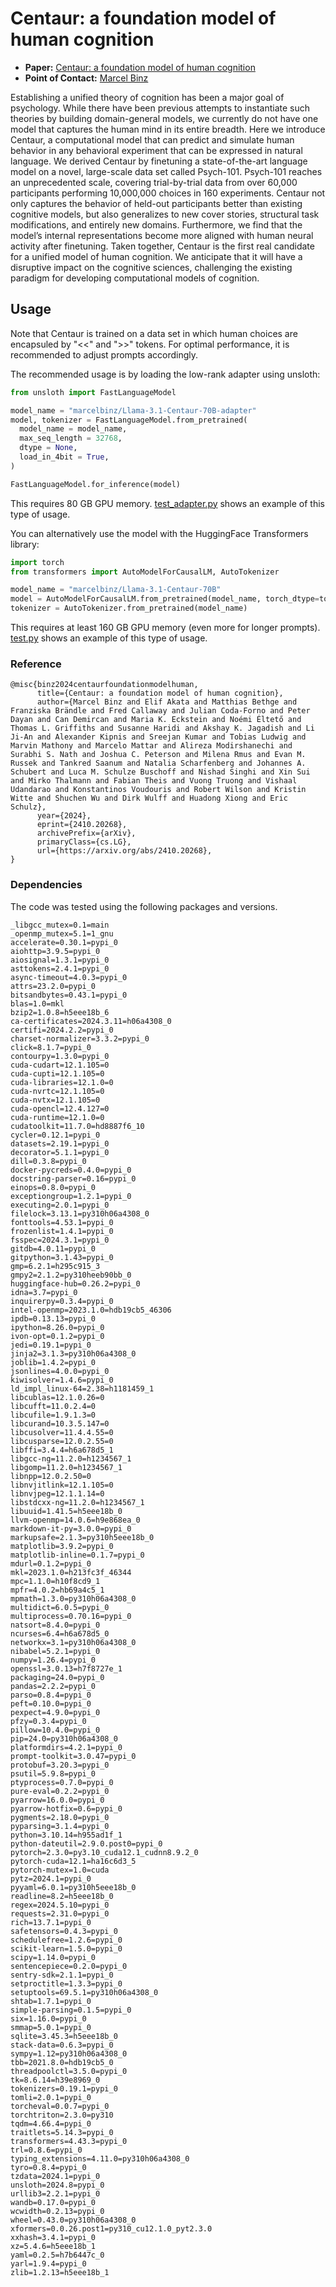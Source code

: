 # Centaur: a foundation model of human cognition

- **Paper:** [Centaur: a foundation model of human cognition](https://marcelbinz.github.io/imgs/Centaur__preprint_.pdf)
- **Point of Contact:** [Marcel Binz](mailto:marcel.binz@helmholtz-munich.de)

Establishing a unified theory of cognition has been a major goal of psychology. While there have been previous attempts to instantiate such theories by building domain-general models, we currently do not have one model that captures the human mind in its entire breadth. Here we introduce Centaur, a computational model that can predict and simulate human behavior in any behavioral experiment that can be expressed in natural language. We derived Centaur by finetuning a state-of-the-art language model on a novel, large-scale data set called Psych-101. Psych-101 reaches an unprecedented scale, covering trial-by-trial data from over 60,000 participants performing 10,000,000 choices in 160 experiments. Centaur not only captures the behavior of held-out participants better than existing cognitive models, but also generalizes to new cover stories, structural task modifications, and entirely new domains. Furthermore, we find that the model’s internal representations become more aligned with human neural activity after finetuning. Taken together, Centaur is the first real candidate for a unified model of human cognition. We anticipate that it will have a disruptive impact on the cognitive sciences, challenging the existing paradigm for developing computational models of cognition. 

## Usage

Note that Centaur is trained on a data set in which human choices are encapsuled by "<<" and ">>" tokens. For optimal performance, it is recommended to adjust prompts accordingly.

The recommended usage is by loading the low-rank adapter using unsloth:

```python
from unsloth import FastLanguageModel

model_name = "marcelbinz/Llama-3.1-Centaur-70B-adapter"
model, tokenizer = FastLanguageModel.from_pretrained(
  model_name = model_name,
  max_seq_length = 32768,
  dtype = None,
  load_in_4bit = True,
)

FastLanguageModel.for_inference(model)
```

This requires 80 GB GPU memory. [test_adapter.py](https://github.com/marcelbinz/Llama-3.1-Centaur-70B/blob/main/test_adapter.py) shows an example of this type of usage.

You can alternatively use the model with the HuggingFace Transformers library:

```python
import torch
from transformers import AutoModelForCausalLM, AutoTokenizer

model_name = "marcelbinz/Llama-3.1-Centaur-70B"
model = AutoModelForCausalLM.from_pretrained(model_name, torch_dtype=torch.bfloat16, device_map="auto")
tokenizer = AutoTokenizer.from_pretrained(model_name)
```

This requires at least 160 GB GPU memory (even more for longer prompts). [test.py](https://github.com/marcelbinz/Llama-3.1-Centaur-70B/blob/main/test.py) shows an example of this type of usage.


### Reference

```
@misc{binz2024centaurfoundationmodelhuman,
      title={Centaur: a foundation model of human cognition}, 
      author={Marcel Binz and Elif Akata and Matthias Bethge and Franziska Brändle and Fred Callaway and Julian Coda-Forno and Peter Dayan and Can Demircan and Maria K. Eckstein and Noémi Éltető and Thomas L. Griffiths and Susanne Haridi and Akshay K. Jagadish and Li Ji-An and Alexander Kipnis and Sreejan Kumar and Tobias Ludwig and Marvin Mathony and Marcelo Mattar and Alireza Modirshanechi and Surabhi S. Nath and Joshua C. Peterson and Milena Rmus and Evan M. Russek and Tankred Saanum and Natalia Scharfenberg and Johannes A. Schubert and Luca M. Schulze Buschoff and Nishad Singhi and Xin Sui and Mirko Thalmann and Fabian Theis and Vuong Truong and Vishaal Udandarao and Konstantinos Voudouris and Robert Wilson and Kristin Witte and Shuchen Wu and Dirk Wulff and Huadong Xiong and Eric Schulz},
      year={2024},
      eprint={2410.20268},
      archivePrefix={arXiv},
      primaryClass={cs.LG},
      url={https://arxiv.org/abs/2410.20268}, 
}
```

### Dependencies

The code was tested using the following packages and versions.

```
_libgcc_mutex=0.1=main
_openmp_mutex=5.1=1_gnu
accelerate=0.30.1=pypi_0
aiohttp=3.9.5=pypi_0
aiosignal=1.3.1=pypi_0
asttokens=2.4.1=pypi_0
async-timeout=4.0.3=pypi_0
attrs=23.2.0=pypi_0
bitsandbytes=0.43.1=pypi_0
blas=1.0=mkl
bzip2=1.0.8=h5eee18b_6
ca-certificates=2024.3.11=h06a4308_0
certifi=2024.2.2=pypi_0
charset-normalizer=3.3.2=pypi_0
click=8.1.7=pypi_0
contourpy=1.3.0=pypi_0
cuda-cudart=12.1.105=0
cuda-cupti=12.1.105=0
cuda-libraries=12.1.0=0
cuda-nvrtc=12.1.105=0
cuda-nvtx=12.1.105=0
cuda-opencl=12.4.127=0
cuda-runtime=12.1.0=0
cudatoolkit=11.7.0=hd8887f6_10
cycler=0.12.1=pypi_0
datasets=2.19.1=pypi_0
decorator=5.1.1=pypi_0
dill=0.3.8=pypi_0
docker-pycreds=0.4.0=pypi_0
docstring-parser=0.16=pypi_0
einops=0.8.0=pypi_0
exceptiongroup=1.2.1=pypi_0
executing=2.0.1=pypi_0
filelock=3.13.1=py310h06a4308_0
fonttools=4.53.1=pypi_0
frozenlist=1.4.1=pypi_0
fsspec=2024.3.1=pypi_0
gitdb=4.0.11=pypi_0
gitpython=3.1.43=pypi_0
gmp=6.2.1=h295c915_3
gmpy2=2.1.2=py310heeb90bb_0
huggingface-hub=0.26.2=pypi_0
idna=3.7=pypi_0
inquirerpy=0.3.4=pypi_0
intel-openmp=2023.1.0=hdb19cb5_46306
ipdb=0.13.13=pypi_0
ipython=8.26.0=pypi_0
ivon-opt=0.1.2=pypi_0
jedi=0.19.1=pypi_0
jinja2=3.1.3=py310h06a4308_0
joblib=1.4.2=pypi_0
jsonlines=4.0.0=pypi_0
kiwisolver=1.4.6=pypi_0
ld_impl_linux-64=2.38=h1181459_1
libcublas=12.1.0.26=0
libcufft=11.0.2.4=0
libcufile=1.9.1.3=0
libcurand=10.3.5.147=0
libcusolver=11.4.4.55=0
libcusparse=12.0.2.55=0
libffi=3.4.4=h6a678d5_1
libgcc-ng=11.2.0=h1234567_1
libgomp=11.2.0=h1234567_1
libnpp=12.0.2.50=0
libnvjitlink=12.1.105=0
libnvjpeg=12.1.1.14=0
libstdcxx-ng=11.2.0=h1234567_1
libuuid=1.41.5=h5eee18b_0
llvm-openmp=14.0.6=h9e868ea_0
markdown-it-py=3.0.0=pypi_0
markupsafe=2.1.3=py310h5eee18b_0
matplotlib=3.9.2=pypi_0
matplotlib-inline=0.1.7=pypi_0
mdurl=0.1.2=pypi_0
mkl=2023.1.0=h213fc3f_46344
mpc=1.1.0=h10f8cd9_1
mpfr=4.0.2=hb69a4c5_1
mpmath=1.3.0=py310h06a4308_0
multidict=6.0.5=pypi_0
multiprocess=0.70.16=pypi_0
natsort=8.4.0=pypi_0
ncurses=6.4=h6a678d5_0
networkx=3.1=py310h06a4308_0
nibabel=5.2.1=pypi_0
numpy=1.26.4=pypi_0
openssl=3.0.13=h7f8727e_1
packaging=24.0=pypi_0
pandas=2.2.2=pypi_0
parso=0.8.4=pypi_0
peft=0.10.0=pypi_0
pexpect=4.9.0=pypi_0
pfzy=0.3.4=pypi_0
pillow=10.4.0=pypi_0
pip=24.0=py310h06a4308_0
platformdirs=4.2.1=pypi_0
prompt-toolkit=3.0.47=pypi_0
protobuf=3.20.3=pypi_0
psutil=5.9.8=pypi_0
ptyprocess=0.7.0=pypi_0
pure-eval=0.2.2=pypi_0
pyarrow=16.0.0=pypi_0
pyarrow-hotfix=0.6=pypi_0
pygments=2.18.0=pypi_0
pyparsing=3.1.4=pypi_0
python=3.10.14=h955ad1f_1
python-dateutil=2.9.0.post0=pypi_0
pytorch=2.3.0=py3.10_cuda12.1_cudnn8.9.2_0
pytorch-cuda=12.1=ha16c6d3_5
pytorch-mutex=1.0=cuda
pytz=2024.1=pypi_0
pyyaml=6.0.1=py310h5eee18b_0
readline=8.2=h5eee18b_0
regex=2024.5.10=pypi_0
requests=2.31.0=pypi_0
rich=13.7.1=pypi_0
safetensors=0.4.3=pypi_0
schedulefree=1.2.6=pypi_0
scikit-learn=1.5.0=pypi_0
scipy=1.14.0=pypi_0
sentencepiece=0.2.0=pypi_0
sentry-sdk=2.1.1=pypi_0
setproctitle=1.3.3=pypi_0
setuptools=69.5.1=py310h06a4308_0
shtab=1.7.1=pypi_0
simple-parsing=0.1.5=pypi_0
six=1.16.0=pypi_0
smmap=5.0.1=pypi_0
sqlite=3.45.3=h5eee18b_0
stack-data=0.6.3=pypi_0
sympy=1.12=py310h06a4308_0
tbb=2021.8.0=hdb19cb5_0
threadpoolctl=3.5.0=pypi_0
tk=8.6.14=h39e8969_0
tokenizers=0.19.1=pypi_0
tomli=2.0.1=pypi_0
torcheval=0.0.7=pypi_0
torchtriton=2.3.0=py310
tqdm=4.66.4=pypi_0
traitlets=5.14.3=pypi_0
transformers=4.43.3=pypi_0
trl=0.8.6=pypi_0
typing_extensions=4.11.0=py310h06a4308_0
tyro=0.8.4=pypi_0
tzdata=2024.1=pypi_0
unsloth=2024.8=pypi_0
urllib3=2.2.1=pypi_0
wandb=0.17.0=pypi_0
wcwidth=0.2.13=pypi_0
wheel=0.43.0=py310h06a4308_0
xformers=0.0.26.post1=py310_cu12.1.0_pyt2.3.0
xxhash=3.4.1=pypi_0
xz=5.4.6=h5eee18b_1
yaml=0.2.5=h7b6447c_0
yarl=1.9.4=pypi_0
zlib=1.2.13=h5eee18b_1
```
